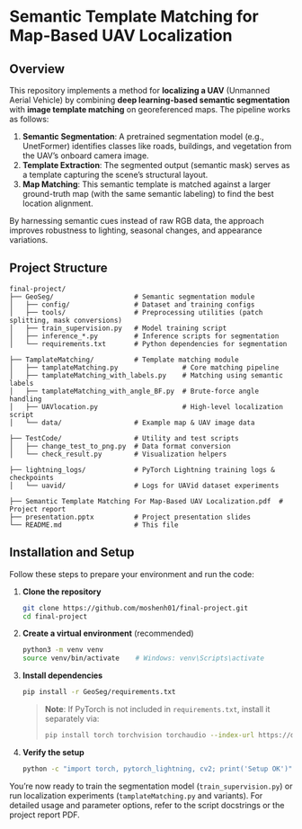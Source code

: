 # Semantic Template Matching for Map-Based UAV Localization

## Overview

This repository implements a method for **localizing a UAV** (Unmanned Aerial Vehicle) by combining **deep learning-based semantic segmentation** with **image template matching** on georeferenced maps. The pipeline works as follows:

1. **Semantic Segmentation**: A pretrained segmentation model (e.g., UnetFormer) identifies classes like roads, buildings, and vegetation from the UAV’s onboard camera image.
2. **Template Extraction**: The segmented output (semantic mask) serves as a template capturing the scene’s structural layout.
3. **Map Matching**: This semantic template is matched against a larger ground-truth map (with the same semantic labeling) to find the best location alignment.

By harnessing semantic cues instead of raw RGB data, the approach improves robustness to lighting, seasonal changes, and appearance variations.

## Project Structure

```
final-project/
├── GeoSeg/                    # Semantic segmentation module
│   ├── config/                # Dataset and training configs
│   ├── tools/                 # Preprocessing utilities (patch splitting, mask conversions)
│   ├── train_supervision.py   # Model training script
│   ├── inference_*.py         # Inference scripts for segmentation
│   └── requirements.txt       # Python dependencies for segmentation

├── TamplateMatching/          # Template matching module
│   ├── tamplateMatching.py                # Core matching pipeline
│   ├── tamplateMatching_with_labels.py    # Matching using semantic labels
│   ├── tamplateMatching_with_angle_BF.py  # Brute-force angle handling
│   ├── UAVlocation.py                     # High-level localization script
│   └── data/                  # Example map & UAV image data

├── TestCode/                  # Utility and test scripts
│   ├── change_test_to_png.py  # Data format conversion
│   └── check_result.py        # Visualization helpers

├── lightning_logs/            # PyTorch Lightning training logs & checkpoints
│   └── uavid/                 # Logs for UAVid dataset experiments

├── Semantic Template Matching For Map-Based UAV Localization.pdf  # Project report
├── presentation.pptx          # Project presentation slides
└── README.md                  # This file
```

## Installation and Setup

Follow these steps to prepare your environment and run the code:

1. **Clone the repository**
   ```bash
   git clone https://github.com/moshenh01/final-project.git
   cd final-project
   ```

2. **Create a virtual environment** (recommended)
   ```bash
   python3 -m venv venv
   source venv/bin/activate    # Windows: venv\Scripts\activate
   ```

3. **Install dependencies**
   ```bash
   pip install -r GeoSeg/requirements.txt
   ```
   > **Note**: If PyTorch is not included in `requirements.txt`, install it separately via:
   > ```bash
   > pip install torch torchvision torchaudio --index-url https://download.pytorch.org/whl/cu118
   > ```

4. **Verify the setup**
   ```bash
   python -c "import torch, pytorch_lightning, cv2; print('Setup OK')"
   ```

You’re now ready to train the segmentation model (`train_supervision.py`) or run localization experiments (`tamplateMatching.py` and variants). For detailed usage and parameter options, refer to the script docstrings or the project report PDF.